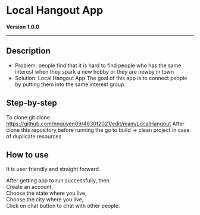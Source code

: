 # Local Hangout App

**Version 1.0.0**

---

## Description

- Problem: people find that it is hard to find people who has the same interest when they spark a new hobby or they are newby in town 
- Solution: Local Hangout App 
  The goal of this app is to connect people by putting them into the same interest group.

## Step-by-step 
To clone:git clone https://github.com/nnguyen09/4630f2021/edit/main/LocalHangout
After clone this repository,before running the go to build -> clean project in case of duplicate resources

## How to use 
It is user friendly and straight forward. 
<p>After getting app to run successfully, then<br>
  Create an account,<br>
  Choose the state where you live,<br>
  Choose the city where you live,<br>
  Click on chat button to chat with other people.</p>
